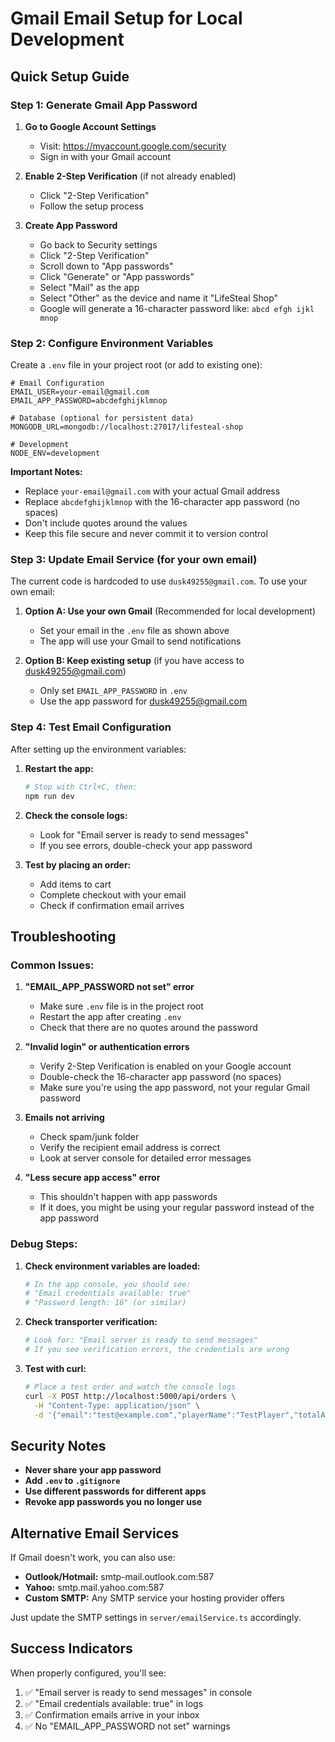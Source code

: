 # Gmail Email Setup for Local Development

## Quick Setup Guide

### Step 1: Generate Gmail App Password

1. **Go to Google Account Settings**
   - Visit: https://myaccount.google.com/security
   - Sign in with your Gmail account

2. **Enable 2-Step Verification** (if not already enabled)
   - Click "2-Step Verification"
   - Follow the setup process

3. **Create App Password**
   - Go back to Security settings
   - Click "2-Step Verification"
   - Scroll down to "App passwords"
   - Click "Generate" or "App passwords"
   - Select "Mail" as the app
   - Select "Other" as the device and name it "LifeSteal Shop"
   - Google will generate a 16-character password like: `abcd efgh ijkl mnop`

### Step 2: Configure Environment Variables

Create a `.env` file in your project root (or add to existing one):

```env
# Email Configuration
EMAIL_USER=your-email@gmail.com
EMAIL_APP_PASSWORD=abcdefghijklmnop

# Database (optional for persistent data)
MONGODB_URL=mongodb://localhost:27017/lifesteal-shop

# Development
NODE_ENV=development
```

**Important Notes:**
- Replace `your-email@gmail.com` with your actual Gmail address
- Replace `abcdefghijklmnop` with the 16-character app password (no spaces)
- Don't include quotes around the values
- Keep this file secure and never commit it to version control

### Step 3: Update Email Service (for your own email)

The current code is hardcoded to use `dusk49255@gmail.com`. To use your own email:

1. **Option A: Use your own Gmail** (Recommended for local development)
   - Set your email in the `.env` file as shown above
   - The app will use your Gmail to send notifications

2. **Option B: Keep existing setup** (if you have access to dusk49255@gmail.com)
   - Only set `EMAIL_APP_PASSWORD` in `.env`
   - Use the app password for dusk49255@gmail.com

### Step 4: Test Email Configuration

After setting up the environment variables:

1. **Restart the app:**
   ```bash
   # Stop with Ctrl+C, then:
   npm run dev
   ```

2. **Check the console logs:**
   - Look for "Email server is ready to send messages"
   - If you see errors, double-check your app password

3. **Test by placing an order:**
   - Add items to cart
   - Complete checkout with your email
   - Check if confirmation email arrives

## Troubleshooting

### Common Issues:

1. **"EMAIL_APP_PASSWORD not set" error**
   - Make sure `.env` file is in the project root
   - Restart the app after creating `.env`
   - Check that there are no quotes around the password

2. **"Invalid login" or authentication errors**
   - Verify 2-Step Verification is enabled on your Google account
   - Double-check the 16-character app password (no spaces)
   - Make sure you're using the app password, not your regular Gmail password

3. **Emails not arriving**
   - Check spam/junk folder
   - Verify the recipient email address is correct
   - Look at server console for detailed error messages

4. **"Less secure app access" error**
   - This shouldn't happen with app passwords
   - If it does, you might be using your regular password instead of the app password

### Debug Steps:

1. **Check environment variables are loaded:**
   ```bash
   # In the app console, you should see:
   # "Email credentials available: true"
   # "Password length: 16" (or similar)
   ```

2. **Check transporter verification:**
   ```bash
   # Look for: "Email server is ready to send messages"
   # If you see verification errors, the credentials are wrong
   ```

3. **Test with curl:**
   ```bash
   # Place a test order and watch the console logs
   curl -X POST http://localhost:5000/api/orders \
     -H "Content-Type: application/json" \
     -d '{"email":"test@example.com","playerName":"TestPlayer","totalAmount":10,"items":"[]"}'
   ```

## Security Notes

- **Never share your app password**
- **Add `.env` to `.gitignore`**
- **Use different passwords for different apps**
- **Revoke app passwords you no longer use**

## Alternative Email Services

If Gmail doesn't work, you can also use:

- **Outlook/Hotmail:** smtp-mail.outlook.com:587
- **Yahoo:** smtp.mail.yahoo.com:587
- **Custom SMTP:** Any SMTP service your hosting provider offers

Just update the SMTP settings in `server/emailService.ts` accordingly.

## Success Indicators

When properly configured, you'll see:
1. ✅ "Email server is ready to send messages" in console
2. ✅ "Email credentials available: true" in logs
3. ✅ Confirmation emails arrive in your inbox
4. ✅ No "EMAIL_APP_PASSWORD not set" warnings
